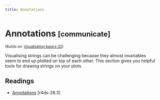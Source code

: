 ```yaml
---
title: Annotations
---
```


<!-- Generated automatically from vis-annotation.yml. Do not edit by hand -->

# Annotations <small class='communicate'>[communicate]</small>
<small>(Builds on: [Visualisation basics (2)](vis-basics-2.md))</small>

Visualising strings can be challenging because they almost invariables
seem to end up plotted on top of each other. This section gives you
helpful tools for drawing strings on your plots.

## Readings

  * [Annotations](http://r4ds.had.co.nz/graphics-for-communication.html#annotations) [r4ds-28.3]


